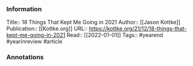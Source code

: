
### Information
Title:: 18 Things That Kept Me Going in 2021
Author:: [[Jason Kottke]]
Publication:: [[Kottke.org]]
URL:: https://kottke.org/21/12/18-things-that-kept-me-going-in-2021
Read:: [[2022-01-01]]
Tags::  #yearend #yearinreview
#article

### Annotations
